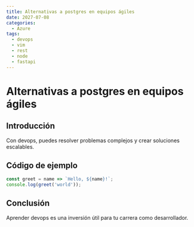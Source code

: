 ```yaml
---
title: Alternativas a postgres en equipos ágiles
date: 2027-07-08
categories:
  - Azure
tags:
  - devops
  - vim
  - rest
  - node
  - fastapi
---
```


# Alternativas a postgres en equipos ágiles

## Introducción

Con devops, puedes resolver problemas complejos y crear soluciones escalables.

## Código de ejemplo

```javascript
const greet = name => `Hello, ${name}!`;
console.log(greet('world'));
```

## Conclusión

Aprender devops es una inversión útil para tu carrera como desarrollador.